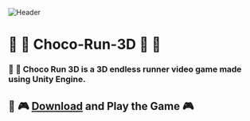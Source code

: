 ![Header](assets/images/demo.gif)

# :runner: :doughnut: Choco-Run-3D :doughnut: :runner:
### :runner: :chocolate_bar: Choco Run 3D is a 3D endless runner video game made using Unity Engine.

## :running: :video_game: [Download](https://github.com/Nish-mitha/Choco-Run-3D/raw/main/Build.apk) and Play the Game :video_game:
